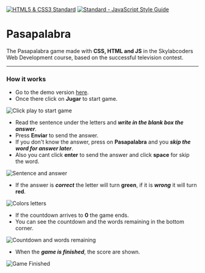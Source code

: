 [![HTML5 & CSS3 Standard](https://www.w3.org/html/logo/badge/html5-badge-h-css3-semantics.png)](http://www.w3.org/)  [![Standard - JavaScript Style Guide](https://img.shields.io/badge/code%20style-standard-brightgreen.svg)](http://standardjs.com/)

# Pasapalabra
 The Pasapalabra game made with **CSS, HTML and JS** in the Skylabcoders Web Development course, based on the successful television contest.

---

### How it works
- Go to the demo version [here](https://MarioTerron.github.io/pasapalabra/).
- Once there click on **Jugar** to start game.

![Click play to start game](https://github.com/MarioTerron/pasapalabra/blob/master/img/01.jpg)

- Read the sentence under the letters and **_write in the blank box the answer_**.
- Press **Enviar** to send the answer.
- If you don't know the answer, press on **Pasapalabra** and you **_skip the word for answer later_**.
- Also you cant click **enter** to send the answer and click **space** for skip the word.

![Sentence and answer](https://github.com/MarioTerron/pasapalabra/blob/master/img/02.jpg)

- If the answer is **_correct_** the letter will turn **green**, if it is **_wrong_** it will turn **red**.

![Colors letters](https://github.com/MarioTerron/pasapalabra/blob/master/img/03.jpg)

- If the countdown arrives to **0** the game ends.
- You can see the countdown and the words remaining in the bottom corner.

![Countdown and words remaining](https://github.com/MarioTerron/pasapalabra/blob/master/img/04.jpg)

- When the **_game is finished_**, the score are shown.

![Game Finished](https://github.com/MarioTerron/pasapalabra/blob/master/img/05.jpg)
